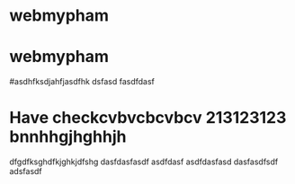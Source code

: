 # webmypham
# webmypham
#asdhfksdjahfjasdfhk
dsfasd
fasdfdasf
# Have checkcvbvcbcvbcv 213123123 bnnhhgjhghhjh
dfgdfksghdfkjghkjdfshg
dasfdasfasdf
asdfdasf
asdfdasfasd
dasfasdfsdf
adsfasdf
